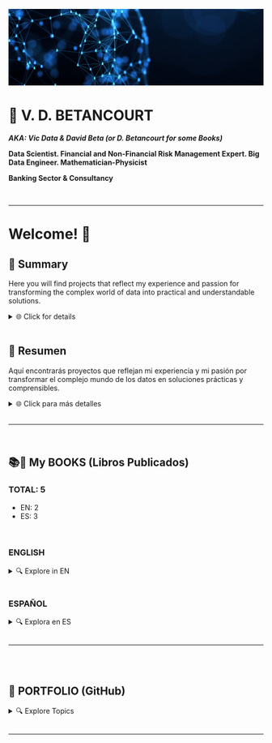 ![](https://github.com/vbleal/vbleal/blob/main/Im/Main_Banner.gif)

# 📃 V. D. BETANCOURT

***AKA: Vic Data & David Beta (or D. Betancourt for some Books)***

**Data Scientist. Financial and Non-Financial Risk Management Expert. Big Data Engineer. Mathematician-Physicist**

**Banking Sector & Consultancy**


<br>

---


# Welcome! 👋

## 📌 Summary

Here you will find projects that reflect my experience and passion for transforming the complex world of data into practical and understandable solutions.

<details>
<summary>🌐 Click for details </summary>

### What defines me:

- 📊 **Data Scientist and Expert in Financial Risks**: Delving into the numbers to find stories and solutions.
- 🌎 **Global Experience**: Leadership of teams in the financial sector at an international level.
- 🤖 **Passionate about AI**: At the forefront of research on advanced AI technologies.
- 📚 **Continuous Learning**: With a solid academic background ranging from Physics to Artificial Intelligence.
- 🌱 **Community Contributor**: Committed to sharing knowledge and promoting growth in the technological and financial fields.


</details>

<br>


## 📌 Resumen

Aquí encontrarás proyectos que reflejan mi experiencia y mi pasión por transformar el complejo mundo de los datos en soluciones prácticas y comprensibles.

<details>
<summary>🌐 Click para más detalles </summary>

### Lo que me define:
- 📊 **Científico de Datos y Experto en Riesgos Financieros**: Profundizando en los números para encontrar historias y soluciones.
- 🌎 **Experiencia Global**: Liderazgo de equipos en el sector financiero a nivel internacional.
- 🤖 **Apasionado por la IA**: En la vanguardia de la investigación de tecnologías avanzadas de IA.
- 📚 **Aprendizaje Continuo**: Con una sólida formación académica que abarca desde Física hasta Inteligencia Artificial.
- 🌱 **Contribuyente a la Comunidad**: Comprometido con compartir conocimientos y promover el crecimiento en los ámbitos tecnológico y financiero.


</details>

<br>


---




<br>

## 📚📲 My BOOKS (Libros Publicados)


### TOTAL: 5
  - EN: 2
  - ES: 3



<br>

### ENGLISH

<details>
<summary>🔍 Explore in EN </summary>

<br>

Discover my series **EXPLAINABLE DATA**, where I demystify artificial intelligence and offer accessible guides for everyone.

### 📊🦾 **EXPLAINABLE DATA Series**

1. **Artificial Intelligence in Plain English.** ***An AI-Guide To Rule Them All***
    - EU: [https://amzn.eu/d/30gpBQf](https://amzn.eu/d/30gpBQf)

<br>

2. **Big Data for SMEs.** ***8 Solutions for Its Implementation in Small and Medium Enterprises***


<br>


**Covers**:

<details>
    <summary>🔍 Explore Covers </summary>

<br>

<img src="https://github.com/vbleal/vbleal/blob/main/Im/002_IA_eng_mini.jpg" width="240" height="400">

<img src="https://github.com/vbleal/vbleal/blob/main/Im/004_BD_eng_mini.jpg" width="240" height="400">



</details>


</details>





<br>

### ESPAÑOL


<details>
<summary>🔍 Explora en ES </summary>

<br>

Descubre mi serie **EXPLAINABLE DATA**, donde desmitifico la inteligencia artificial y ofrezco guías accesibles para todos.

### 📊🦾 **Serie EXPLAINABLE DATA**

1. **Inteligencia Artificial en Simples Palabras.** ***Una GuIA para Dominarlas a Todas***
    
    - EU: [https://amzn.eu/d/48Ld0m2](https://amzn.eu/d/48Ld0m2)

<br>

2. **Big Data para PYMEs.** ***8 Soluciones para su Implementación en Pequeñas y Medianas Empresas***
 

<br>

### 📈 **Serie DATA SCIENCE**

1. **Data Science Nivel 1.** ***Análisis de Datos con Python*** 



<br>

**Portadas en Español**:

<details>
    <summary>🔍 Click para explorar </summary>

<br>

<img src="https://github.com/vbleal/vbleal/blob/main/Im/001_IA_esp_mini.jpg" width="240" height="400">

<img src="https://github.com/vbleal/vbleal/blob/main/Im/003_BD_esp_mini.jpg" width="240" height="400">

<img src="https://github.com/vbleal/vbleal/blob/main/Im/005_DS_mini.jpg" width="240" height="400">





</details>

    
</details>    
    

</details>

<br>


----------------





<br>
<br>

## 📑 PORTFOLIO (GitHub)



<details>
<summary>🔍 Explore Topics </summary>

<br>

![](https://github.com/vbleal/vbleal/blob/main/Im/Banner_Portfolio.gif)

<br>

### 🦾 Artificial Intelligence, Machine Learning & Deep Learning

<details>
<summary>🔍 Details </summary>

1. **TensorFlow**

    *    [Playground TensorFlow](https://github.com/vbleal/Playground)

<br>

2. **Supervised Learning**

    *    [Computer Vision](https://github.com/vbleal/SL_ComputerVision)
  
<br>

3. **Redes Neuronales y Deep Learning**

   *    [UrbanSound8K](https://github.com/vbleal/UrbanSound8k)
  
   *    [Vegetable Image Data](https://github.com/vbleal/VegetableImage)

   *    [FX Predictions](https://github.com/vbleal/FX_Predictions)   

   *    [Cripto Currencies Predictions](https://github.com/vbleal/Cripto_Predictions)

   *    [Aeropuertos: Predicción de Operaciones y Pasajeros](https://github.com/vbleal/Airports/tree/main/_Aero_Operations)


   
</details>







<br>
<br>

### 📊🔮 Data Science

<details>
<summary>🔍 Details </summary>

1. [Data Visualization](https://github.com/vbleal/DataViz)

   *    [Titanic](https://github.com/vbleal/DataViz/tree/main/Titanic)

   *    [Loan Data](https://github.com/vbleal/DataViz/tree/main/LoanData)

<br>

2. **Generación de Datos Sintéticos (Synthetic Data)**

   *    [Aeropuertos: Repositorio Principal](https://github.com/vbleal/Airports)



  
</details>





<br>
<br>

### 💶 Financial Risk Management

<details>
<summary>🔍 Details </summary>

1. [Financial Risks](https://github.com/vbleal/FR)

   *    [FX Predictions](https://github.com/vbleal/FX_Predictions)
     
   *    [Cripto Currencies Predictions](https://github.com/vbleal/Cripto_Predictions)   





</details>






<br>
<br>

### 🐍 Python

<details>
<summary>🔍 Details </summary>

1. **Pandas**

   *    [Pandas WhitePaper](https://github.com/vbleal/Pandas)

2. **Algorithms**

   *    [Optimization](https://github.com/vbleal/AlgoritmosOptimizacion)


</details>




   


<br>
<br>

### 🧮 Math

<details>
<summary>🔍 Details </summary>

1. **Algorithms**

   *    [Optimization](https://github.com/vbleal/AlgoritmosOptimizacion)


</details>






<br>
<br>

### 📋 Agile Methodologies

<details>
<summary>🔍 Details </summary>

1. [Agile in Data Science & Big Data Project](https://github.com/vbleal/AgileDataScience)


</details>






<br>
<br>


### 🚀 Other

<details>
<summary>🔍 Details </summary>

#### ✈️ Aeropuertos



1. **Aeropuertos: Repositorio Principal**

    *    [Repositorio Principal](https://github.com/vbleal/Airports)

<br>

2. **Aeropuertos: Operaciones y Pasajeros**

    *    [Repositorio: Operaciones y Pasajeros](https://github.com/vbleal/Airports/tree/main/_Aero_Operations)

<br>

3. **Aeropuertos: Locales y Rentas**

    *    [Repositorio: Locales y Rentas](https://github.com/vbleal/Airports/tree/main/_Aero_Rent)

<br>

4. **Aeropuertos y Combustibles: Ingresos y Gastos**

    *    [Repositorio: Ingresos y Gastos](https://github.com/vbleal/Airports/tree/main/_Aero_NetIncome)

   


</details>



<br>
<br>

### 🤪 JUST FOR FUN

<details>
<summary>🔍 Details </summary>

1. None yet


</details>




</details>

<br>


----------------









<!---

>💡 *   *
― 

## 📃 

  

## 📑 


## 📥 


## ㊙️ 


## 📊 



--->





<!---
- 👋 Hey!
- 🎯 Interested in 📊 ***Data Science*** and 🤖 ***Artificial Intelligence***, and how they are applied to the 💵 ***Financial Sector***, sucha as in ***Financial Risk Modeling***, and other Industries

- 💞️ I’m looking to collaborate on ...
- 📫 You can reach me out through ...
--->
<!---
vbleal/vbleal is a ✨ special ✨ repository because its `README.md` (this file) appears on your GitHub profile.
You can click the Preview link to take a look at your changes.



### More Detailed Description

<details>
    <summary> Click to expand. </summary>
    
</details>

----------------

--->




